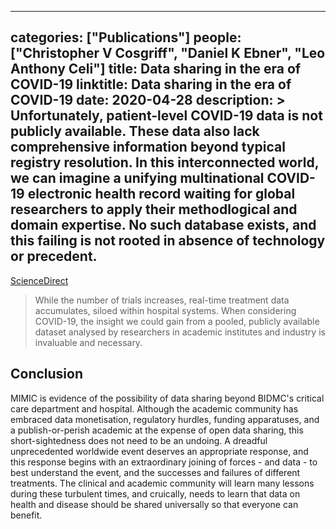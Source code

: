
---
categories: ["Publications"]
people: ["Christopher V Cosgriff", "Daniel K Ebner", "Leo Anthony Celi"]
title: Data sharing in the era of COVID-19
linktitle: Data sharing in the era of COVID-19
date: 2020-04-28
description: >
 Unfortunately, patient-level COVID-19 data is not publicly available. These data also lack comprehensive information beyond typical registry resolution. In this interconnected world, we can imagine a unifying multinational COVID-19 electronic health record waiting for global researchers to apply their methodlogical and domain expertise. No such database exists, and this failing is not rooted in absence of technology or precedent.
---

 <a href="https://www.sciencedirect.com/science/article/pii/S2589750020300820?via%3Dihub" target="_blank">ScienceDirect</a>

 >While the number of trials increases, real-time treatment data accumulates, siloed within hospital systems. When considering COVID-19, the insight we could gain from a pooled, publicly available dataset analysed by researchers in academic institutes and industry is invaluable and necessary.

 ## Conclusion

 MIMIC is evidence of the possibility of data sharing beyond BIDMC's critical care department and hospital. Although the academic community has embraced data monetisation, regulatory hurdles, funding apparatuses, and a publish-or-perish academic at the expense of open data sharing, this short-sightedness does not need to be an undoing. A dreadful unprecedented worldwide event deserves an appropriate response, and this response begins with an extraordinary joining of forces - and data - to best understand the event, and the successes and failures of different treatments. The clinical and academic community will learn many lessons during these turbulent times, and cruically, needs to learn that data on health and disease should be shared universally so that everyone can benefit.